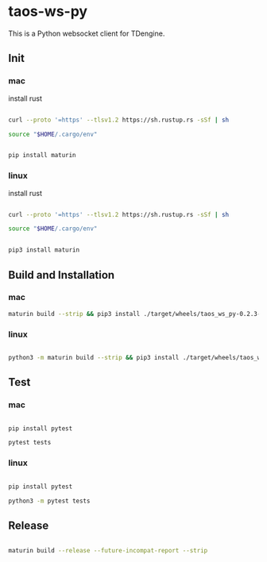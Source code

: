 # taos-ws-py

This is a Python websocket client for TDengine.

## Init

### mac

install rust

```bash

curl --proto '=https' --tlsv1.2 https://sh.rustup.rs -sSf | sh

source "$HOME/.cargo/env"

```

```bash

pip install maturin

```

### linux

install rust

```bash

curl --proto '=https' --tlsv1.2 https://sh.rustup.rs -sSf | sh

source "$HOME/.cargo/env"

```

```bash

pip3 install maturin

```

## Build and Installation

### mac

```bash
maturin build --strip && pip3 install ./target/wheels/taos_ws_py-0.2.3-cp37-abi3-macosx_10_7_x86_64.whl --force-reinstall
```

### linux

```bash

python3 -m maturin build --strip && pip3 install ./target/wheels/taos_ws_py-0.2.3-cp37-abi3-manylinux_2_31_x86_64.whl --force-reinstall

```

## Test

### mac

```bash

pip install pytest

pytest tests

```

### linux

```bash

pip install pytest

python3 -m pytest tests

```

## Release

```bash

maturin build --release --future-incompat-report --strip
    
```